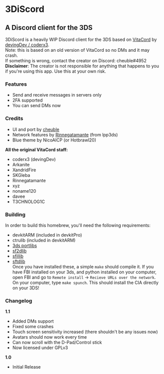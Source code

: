 # 3DiScord
## A Discord client for the 3DS

3DiScord is a heavily WIP Discord client for the 3DS based on [VitaCord](https://github.com/devingDev/VitaCord) by [devingDev / coderx3](https://github.com/devingDev/).  
Note: this is based on an old version of VitaCord so no DMs and it may crash.  
If something is wrong, contact the creator on Discord: cheuble#4952  
**Disclaimer**: The creator is not responsible for anything that happens to you if you're using this app. Use this at your own risk.

### Features

* Send and receive messages in servers only 
* 2FA supported
* You can send DMs now
### Credits

* UI and port by [cheuble](https://github.com/cheuble)
* Network features by [Rinnegatamante](https://github.com/Rinnegatamante/) (from lpp3ds) 
* Blue theme by NicoAICP (or Hotbrawl20)

**All the original VitaCord staff:**
* coderx3 (devingDev)
* Arkanite
* XandridFire
* SKGleba
* Rinnegatamante
* xyz
* noname120
* davee
* T3CHNOLOG1C  

### Building

In order to build this homebrew, you'll need the following requirements:
* devkitARM (included in devkitPro)
* ctrulib (included in devkitARM)
* [3ds portlibs](https://github.com/Cruel/3ds_portlibs)
* [sf2dlib](https://github.com/xerpi/sf2dlib)
* [sfillib](https://github.com/xerpi/sfillib)
* [sftdlib](https://github.com/xerpi/sftdlib)  
Once you have installed these, a simple `make` should compile it. If you have FBI installed on your 3ds, and python installed on your computer, open FBI and go to `Remote install` -> `Recieve URLs over the network`.
 On your computer, type `make spunch`. This should install the CIA directly on your 3DS!
 
### Changelog 

**1.1** 
* Added DMs support
* Fixed some crashes
* Touch screen sensitivity increased (there shouldn't be any issues now)
* Avatars should now work every time
* Can now scroll with the D-Pad/Control stick
* Now licensed under GPLv3  

**1.0**
* Initial Release
